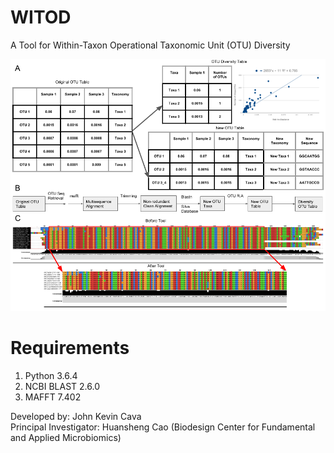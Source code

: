 # WITOD
A Tool for Within-Taxon Operational Taxonomic Unit (OTU) Diversity

![alt text](https://raw.githubusercontent.com/johncava/WITOD/master/WITOD.png)

# Requirements
1) Python 3.6.4 
2) NCBI BLAST 2.6.0
3) MAFFT 7.402

Developed by: John Kevin Cava <br />
Principal Investigator: Huansheng Cao (Biodesign Center for Fundamental and Applied Microbiomics)
